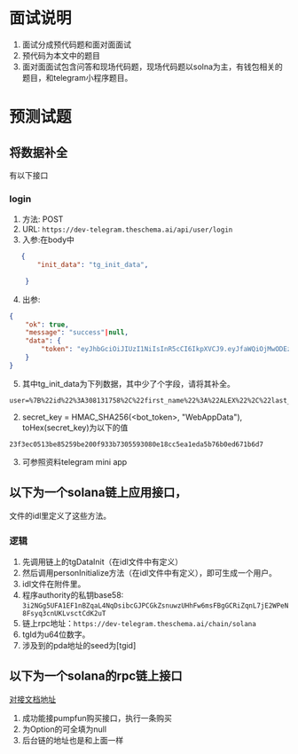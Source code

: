 # 面试说明
1. 面试分成预代码题和面对面面试
2. 预代码为本文中的题目
3. 面对面面试包含问答和现场代码题，现场代码题以solna为主，有钱包相关的题目，和telegram小程序题目。

# 预测试题
## 将数据补全
有以下接口
### login
1. 方法: POST
2. URL: `https://dev-telegram.theschema.ai/api/user/login`
3. 入参:在body中
```json
   {
       "init_data": "tg_init_data",
       
    }
```
4. 出参:
```json
{
    "ok": true,
    "message": "success"|null,
    "data": {
        "token": "eyJhbGciOiJIUzI1NiIsInR5cCI6IkpXVCJ9.eyJfaWQiOjMwODEzMTc1OCwiaWF0IjoxNzMxMzczNTMwLCJleHAiOjE3MzE1NDYzMzB9.oe_PCH0-6sfcmvK5-JnRmlR5XbXwxfuJEWuikySyfRs"
    }
}
```
5. 其中tg_init_data为下列数据，其中少了个字段，请将其补全。
```
user=%7B%22id%22%3A308131758%2C%22first_name%22%3A%22ALEX%22%2C%22last_name%22%3A%22IVANNIKOV.PRO%22%2C%22username%22%3A%22ivannikovPro%22%2C%22language_code%22%3A%22ru%22%2C%22allows_write_to_pm%22%3Atrue%7D&chat_instance=-1857114464680496286&chat_type=private&auth_date=1716232213
```
2. secret_key = HMAC_SHA256(<bot_token>, "WebAppData"), toHex(secret_key)为以下的值
```
23f3ec0513be85259be200f933b7305593080e18cc5ea1eda5b76b0ed671b6d7
```
3. 可参照资料telegram mini app

## 以下为一个solana链上应用接口，
文件的idl里定义了这些方法。
###  逻辑
1. 先调用链上的tgDataInit（在idl文件中有定义）
2. 然后调用personInitialize方法（在idl文件中有定义），即可生成一个用户。
3. idl文件在附件里。
4. 程序authority的私钥base58: ```3i2NGg5UFA1EF1nBZqaL4NqDsibcGJPCGkZsnuwzUHhFw6msFBgGCRiZqnL7jE2WPeN8Fsyq3cnUKLvsctCdK2uT```
5. 链上rpc地址：```https://dev-telegram.theschema.ai/chain/solana```
6. tgId为u64位数字。
7. 涉及到的pda地址的seed为[tgid]

## 以下为一个solana的rpc链上接口
[对接文档地址](https://sequoia-lawyer-8c7.notion.site/Telegram-Trade-Solana-149c9380ae9c804d851ce78dd7dce717)
1. 成功能接pumpfun购买接口，执行一条购买
2. 为Option的可全填为null
3. 后台链的地址也是和上面一样

